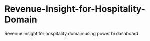 # Revenue-Insight-for-Hospitality-Domain
Revenue insight for hospitality domain using power bi dashboard
